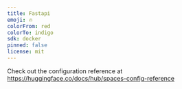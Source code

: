 ```yaml
---
title: Fastapi
emoji: 🔥
colorFrom: red
colorTo: indigo
sdk: docker
pinned: false
license: mit
---
```


Check out the configuration reference at https://huggingface.co/docs/hub/spaces-config-reference
